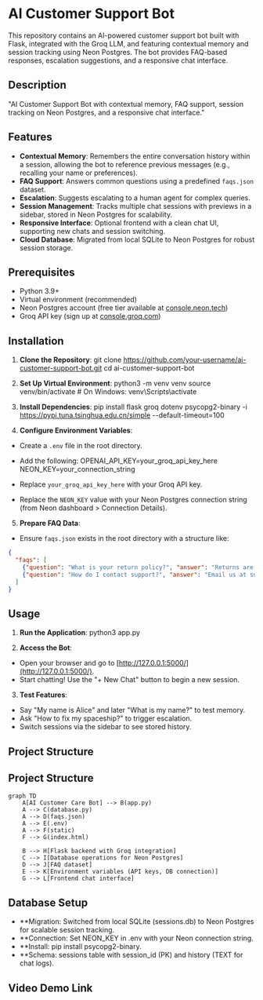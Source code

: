 # AI Customer Support Bot

This repository contains an AI-powered customer support bot built with Flask, integrated with the Groq LLM, and featuring contextual memory and session tracking using Neon Postgres. The bot provides FAQ-based responses, escalation suggestions, and a responsive chat interface.

## Description

"AI Customer Support Bot with contextual memory, FAQ support, session tracking on Neon Postgres, and a responsive chat interface."

## Features

- **Contextual Memory**: Remembers the entire conversation history within a session, allowing the bot to reference previous messages (e.g., recalling your name or preferences).
- **FAQ Support**: Answers common questions using a predefined `faqs.json` dataset.
- **Escalation**: Suggests escalating to a human agent for complex queries.
- **Session Management**: Tracks multiple chat sessions with previews in a sidebar, stored in Neon Postgres for scalability.
- **Responsive Interface**: Optional frontend with a clean chat UI, supporting new chats and session switching.
- **Cloud Database**: Migrated from local SQLite to Neon Postgres for robust session storage.

## Prerequisites

- Python 3.9+
- Virtual environment (recommended)
- Neon Postgres account (free tier available at [console.neon.tech](https://console.neon.tech))
- Groq API key (sign up at [console.groq.com](https://console.groq.com))

## Installation

1. **Clone the Repository**:
git clone https://github.com/your-username/ai-customer-support-bot.git
cd ai-customer-support-bot

2. **Set Up Virtual Environment**:
python3 -m venv venv
source venv/bin/activate  # On Windows: venv\Scripts\activate


3. **Install Dependencies**:
pip install flask groq dotenv psycopg2-binary -i https://pypi.tuna.tsinghua.edu.cn/simple --default-timeout=100


4. **Configure Environment Variables**:
- Create a `.env` file in the root directory.
- Add the following:
    OPENAI_API_KEY=your_groq_api_key_here
    NEON_KEY=your_connection_string

- Replace `your_groq_api_key_here` with your Groq API key.
- Replace the `NEON_KEY` value with your Neon Postgres connection string (from Neon dashboard > Connection Details).

5. **Prepare FAQ Data**:
- Ensure `faqs.json` exists in the root directory with a structure like:
```json
{
  "faqs": [
    {"question": "What is your return policy?", "answer": "Returns are accepted within 30 days."},
    {"question": "How do I contact support?", "answer": "Email us at support@example.com."}
  ]
}
```

## Usage

1. **Run the Application**:
   python3 app.py


2. **Access the Bot**:
- Open your browser and go to [http://127.0.0.1:5000/](http://127.0.0.1:5000/).
- Start chatting! Use the "+ New Chat" button to begin a new session.

3. **Test Features**:
- Say "My name is Alice" and later "What is my name?" to test memory.
- Ask "How to fix my spaceship?" to trigger escalation.
- Switch sessions via the sidebar to see stored history.

## Project Structure

## Project Structure

```mermaid
graph TD
    A[AI Customer Care Bot] --> B(app.py)
    A --> C(database.py)
    A --> D(faqs.json)
    A --> E(.env)
    A --> F(static)
    F --> G(index.html)

    B --> H[Flask backend with Groq integration]
    C --> I[Database operations for Neon Postgres]
    D --> J[FAQ dataset]
    E --> K[Environment variables (API keys, DB connection)]
    G --> L[Frontend chat interface]
```

## Database Setup

- **Migration: Switched from local SQLite (sessions.db) to Neon Postgres for scalable session tracking.
- **Connection: Set NEON_KEY in .env with your Neon connection string.
- **Install: pip install psycopg2-binary.
- **Schema: sessions table with session_id (PK) and history (TEXT for chat logs).

## Video Demo Link

